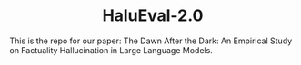 <div align="center">

# HaluEval-2.0

</div>

This is the repo for our paper: The Dawn After the Dark: An Empirical Study on Factuality Hallucination in Large Language Models.
